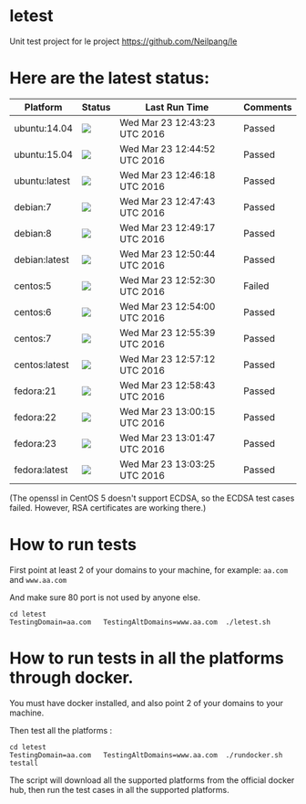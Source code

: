 # letest
Unit test project for le project https://github.com/Neilpang/le



# Here are the latest status:

| Platform | Status| Last Run Time| Comments|
-----------|-------|--------------|---------|
|ubuntu:14.04|![](https://cdn.rawgit.com/Neilpang/letest/master/status/ubuntu-14.04.svg?1458737003)|Wed Mar 23 12:43:23 UTC 2016| Passed |
|ubuntu:15.04|![](https://cdn.rawgit.com/Neilpang/letest/master/status/ubuntu-15.04.svg?1458737092)|Wed Mar 23 12:44:52 UTC 2016| Passed |
|ubuntu:latest|![](https://cdn.rawgit.com/Neilpang/letest/master/status/ubuntu-latest.svg?1458737178)|Wed Mar 23 12:46:18 UTC 2016| Passed |
|debian:7|![](https://cdn.rawgit.com/Neilpang/letest/master/status/debian-7.svg?1458737263)|Wed Mar 23 12:47:43 UTC 2016| Passed |
|debian:8|![](https://cdn.rawgit.com/Neilpang/letest/master/status/debian-8.svg?1458737357)|Wed Mar 23 12:49:17 UTC 2016| Passed |
|debian:latest|![](https://cdn.rawgit.com/Neilpang/letest/master/status/debian-latest.svg?1458737444)|Wed Mar 23 12:50:44 UTC 2016| Passed |
|centos:5|![](https://cdn.rawgit.com/Neilpang/letest/master/status/centos-5.svg?1458737550)|Wed Mar 23 12:52:30 UTC 2016| Failed |
|centos:6|![](https://cdn.rawgit.com/Neilpang/letest/master/status/centos-6.svg?1458737640)|Wed Mar 23 12:54:00 UTC 2016| Passed |
|centos:7|![](https://cdn.rawgit.com/Neilpang/letest/master/status/centos-7.svg?1458737739)|Wed Mar 23 12:55:39 UTC 2016| Passed |
|centos:latest|![](https://cdn.rawgit.com/Neilpang/letest/master/status/centos-latest.svg?1458737832)|Wed Mar 23 12:57:12 UTC 2016| Passed |
|fedora:21|![](https://cdn.rawgit.com/Neilpang/letest/master/status/fedora-21.svg?1458737923)|Wed Mar 23 12:58:43 UTC 2016| Passed |
|fedora:22|![](https://cdn.rawgit.com/Neilpang/letest/master/status/fedora-22.svg?1458738015)|Wed Mar 23 13:00:15 UTC 2016| Passed |
|fedora:23|![](https://cdn.rawgit.com/Neilpang/letest/master/status/fedora-23.svg?1458738107)|Wed Mar 23 13:01:47 UTC 2016| Passed |
|fedora:latest|![](https://cdn.rawgit.com/Neilpang/letest/master/status/fedora-latest.svg?1458738205)|Wed Mar 23 13:03:25 UTC 2016| Passed |
(The openssl in CentOS 5 doesn't support ECDSA, so the ECDSA test cases failed. However, RSA certificates are working there.)

# How to run tests

First point at least 2 of your domains to your machine, 
for example: `aa.com` and `www.aa.com`

And make sure 80 port is not used by anyone else.

```
cd letest
TestingDomain=aa.com   TestingAltDomains=www.aa.com  ./letest.sh
```

# How to run tests in all the platforms through docker.

You must have docker installed, and also point 2 of your domains to your machine.

Then test all the platforms :

```
cd letest
TestingDomain=aa.com   TestingAltDomains=www.aa.com  ./rundocker.sh  testall
```

The script will download all the supported platforms from the official docker hub, then run the test cases in all the supported platforms.







